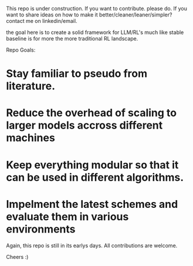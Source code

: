 
This repo is under construction. If you want to contribute. please do. If you want to share ideas on how to make it better/cleaner/leaner/simpler? contact me on linkedin/email. 

the goal here is to create a solid framework for LLM/RL's much like stable baseline is for more the more traditional RL landscape. 

Repo Goals:

# Stay familiar to pseudo from literature. 
# Reduce the overhead of scaling to larger models accross different machines
# Keep everything modular so that it can be used in different algorithms. 
# Impelment the latest schemes and evaluate them in various environments

Again, this repo is still in its earlys days. All contributions are welcome. 

Cheers :)

